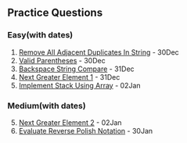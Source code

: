## Practice Questions

### Easy(with dates)

1. [Remove All Adjacent Duplicates In String](https://leetcode.com/problems/remove-all-adjacent-duplicates-in-string/description/) - 30Dec
2. [Valid Parentheses](https://leetcode.com/problems/valid-parentheses/) - 30Dec
3. [Backspace String Compare](https://leetcode.com/problems/backspace-string-compare/) - 31Dec
4. [Next Greater Element 1](https://leetcode.com/problems/next-greater-element-i/) - 31Dec
6. [Implement Stack Using Array]() - 02Jan


### Medium(with dates)

5. [Next Greater Element 2](https://leetcode.com/problems/next-greater-element-ii/) - 02Jan
7. [Evaluate Reverse Polish Notation](https://leetcode.com/problems/evaluate-reverse-polish-notation/description/?envType=daily-question&envId=2024-01-30) - 30Jan


